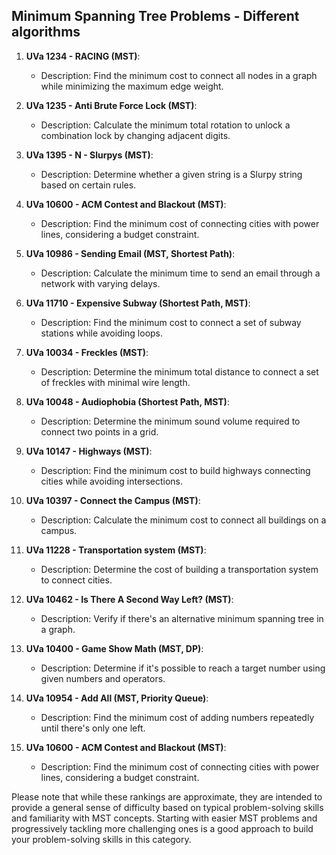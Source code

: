## Minimum Spanning Tree Problems - Different algorithms

1. **UVa 1234 - RACING (MST)**:
   - Description: Find the minimum cost to connect all nodes in a graph while minimizing the maximum edge weight.

2. **UVa 1235 - Anti Brute Force Lock (MST)**:
   - Description: Calculate the minimum total rotation to unlock a combination lock by changing adjacent digits.

3. **UVa 1395 - N - Slurpys (MST)**:
   - Description: Determine whether a given string is a Slurpy string based on certain rules.

4. **UVa 10600 - ACM Contest and Blackout (MST)**:
   - Description: Find the minimum cost of connecting cities with power lines, considering a budget constraint.

5. **UVa 10986 - Sending Email (MST, Shortest Path)**:
   - Description: Calculate the minimum time to send an email through a network with varying delays.

6. **UVa 11710 - Expensive Subway (Shortest Path, MST)**:
   - Description: Find the minimum cost to connect a set of subway stations while avoiding loops.

7. **UVa 10034 - Freckles (MST)**:
   - Description: Determine the minimum total distance to connect a set of freckles with minimal wire length.

8. **UVa 10048 - Audiophobia (Shortest Path, MST)**:
   - Description: Determine the minimum sound volume required to connect two points in a grid.

9. **UVa 10147 - Highways (MST)**:
   - Description: Find the minimum cost to build highways connecting cities while avoiding intersections.

10. **UVa 10397 - Connect the Campus (MST)**:
    - Description: Calculate the minimum cost to connect all buildings on a campus.

11. **UVa 11228 - Transportation system (MST)**:
    - Description: Determine the cost of building a transportation system to connect cities.

12. **UVa 10462 - Is There A Second Way Left? (MST)**:
    - Description: Verify if there's an alternative minimum spanning tree in a graph.

13. **UVa 10400 - Game Show Math (MST, DP)**:
    - Description: Determine if it's possible to reach a target number using given numbers and operators.

14. **UVa 10954 - Add All (MST, Priority Queue)**:
    - Description: Find the minimum cost of adding numbers repeatedly until there's only one left.

15. **UVa 10600 - ACM Contest and Blackout (MST)**:
    - Description: Find the minimum cost of connecting cities with power lines, considering a budget constraint.

Please note that while these rankings are approximate, they are intended to provide a general sense of difficulty based on typical problem-solving skills and familiarity with MST concepts. Starting with easier MST problems and progressively tackling more challenging ones is a good approach to build your problem-solving skills in this category.